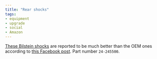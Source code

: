 ```yaml
---
title: "Rear shocks"
tags:
- equipment
- upgrade
- social
- Amazon
---
```

[These Bilstein shocks](https://www.amazon.com/dp/B01N5KQNZC/ref=nosim?tag=ffwf0f-20) are reported to be much better than the OEM ones according to [this Facebook post](https://www.facebook.com/groups/399267275508711/posts/677747077660728/). Part number `24-245500`.